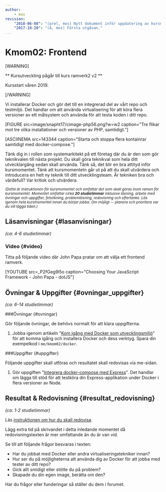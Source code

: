 ```yaml
---
author:
    - mos
revision:
    "2018-06-08": "(prel, mos) Nytt dokument inför uppdatering av kursen."
    "2017-10-20": "(A, mos) Första utgåvan."
...
```

Kmom02: Frontend
==================================

[WARNING]

** Kursutveckling pågår till kurs ramverk2 v2 **

Kursstart våren 2019.

[/WARNING]

Vi installerar Docker och gör det till en integrerad del av vårt repo och testmiljö. Det handlar om att använda virtualisering för att köra flera versioner av ett målsystem och använda för att testa koden i ditt repo.

<!--more-->

[FIGURE src=image/snapht17/cimage-php56.png?w=w2 caption="Tre flikar mot tre olika installationer och versioner av PHP, samtidigt."]

[ASCIINEMA src=143344 caption="Starta och stoppa flera kontainrar samtidigt med docker-compose."]

Tänk dig in i rollen som systemarkitekt på ett företag där du är den som gör teknikvalen till nästa projekt. Du skall göra teknikval som hela ditt utvecklargäng sedan skall använda. Tänk så, det blir en bra attityd inför kursmomentet. Tänk att kursmomentetn går ut på att du skall utvärdera och introducera en helt ny teknik till ditt utvecklingsteam. Är tekniken bra och värdefull? Var kritisk och utvärdera.



<small><i>(Detta är instruktionen för kursmomentet och omfattar det som skall göras inom ramen för kursmomentet. Momentet omfattar cirka **20 studietimmar** inklusive läsning, arbete med övningar och uppgifter, felsökning, problemlösning, redovisning och eftertanke. Läs igenom hela kursmomentet innan du börjar jobba. Om möjligt -- planera och prioritera var du vill lägga tiden.)</i></small>





Läsanvisningar  {#lasanvisningar}
---------------------------------

*(ca: 4-6 studietimmar)*

### Video  {#video}

Titta på följande video där John Papa pratar om att välja ett frontend ramverk.

[YOUTUBE src=_P2fGeg9I5o caption="Choosing Your JavaScript Framework - John Papa - dotJS"]



<!--
###Material {#material}

Kika igenom följande material.

1. [Webbplatsen för Docker](https://www.docker.com/) ger dig en översikt och där hittar du dokumentationen som du vill läsa igenom samt instruktioner till hur du installerar verktyget. -->



Övningar & Uppgifter  {#ovningar_uppgifter}
-------------------------------------------

*(ca: 6-14 studietimmar)*



###Övningar {#ovningar}

Gör följande övningar, de behövs normalt för att klara uppgifterna.

1. Jobba igenom artikeln "[Kom igång med Docker som utvecklingsmiljö](kunskap/kom-igang-med-docker-som-utvecklingsmiljo)" för att komma igång och installera Docker och dess verktyg. Spara din exempelkod i `me/kmom02/docker`.



###Uppgifter {#uppgifter}

Följande uppgifter skall utföras och resultatet skall redovisas via me-sidan.

1. Gör uppgiften "[Integrera docker-compose med Express](uppgift/integrera-docker-compose-med-express)". Det handlar om lägga till stöd för att testköra din Express-applikation under Docker i flera versioner av Node.



Resultat & Redovisning  {#resultat_redovisning}
-----------------------------------------------

*(ca: 1-2 studietimmar)*

Läs [instruktionen om hur du skall redovisa](./../redovisa).

Lägg extra tid på skrivandet i detta inledande momentet då redovisningstexten är mer omfattande än du är van vid.

Se till att följande frågor besvaras i texten:

* Har du jobbat med Docker eller andra virtualiseringstekniker innan?
* Hur ser du på möjligheterna att använda dig av Docker för att jobba med tester av ditt repo?
* Gick allt smidigt eller stötte du på problem?
* Skapade du din egen image, berätta om den?

Har du frågor eller funderingar så ställer du dem i forumet.
